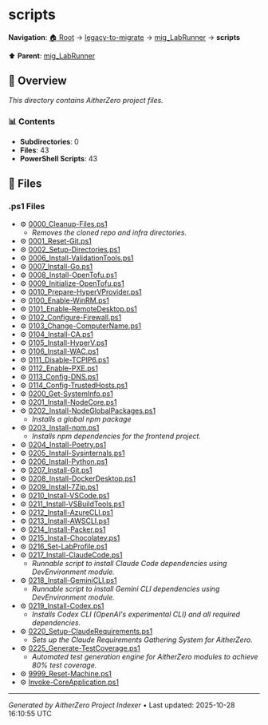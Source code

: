 # scripts

**Navigation**: [🏠 Root](../../../index.md) → [legacy-to-migrate](../../index.md) → [mig_LabRunner](../index.md) → **scripts**

⬆️ **Parent**: [mig_LabRunner](../index.md)

## 📖 Overview

*This directory contains AitherZero project files.*

### 📊 Contents

- **Subdirectories**: 0
- **Files**: 43
- **PowerShell Scripts**: 43

## 📄 Files

### .ps1 Files

- ⚙️ [0000_Cleanup-Files.ps1](./0000_Cleanup-Files.ps1)
  - *Removes the cloned repo and infra directories.*
- ⚙️ [0001_Reset-Git.ps1](./0001_Reset-Git.ps1)
- ⚙️ [0002_Setup-Directories.ps1](./0002_Setup-Directories.ps1)
- ⚙️ [0006_Install-ValidationTools.ps1](./0006_Install-ValidationTools.ps1)
- ⚙️ [0007_Install-Go.ps1](./0007_Install-Go.ps1)
- ⚙️ [0008_Install-OpenTofu.ps1](./0008_Install-OpenTofu.ps1)
- ⚙️ [0009_Initialize-OpenTofu.ps1](./0009_Initialize-OpenTofu.ps1)
- ⚙️ [0010_Prepare-HyperVProvider.ps1](./0010_Prepare-HyperVProvider.ps1)
- ⚙️ [0100_Enable-WinRM.ps1](./0100_Enable-WinRM.ps1)
- ⚙️ [0101_Enable-RemoteDesktop.ps1](./0101_Enable-RemoteDesktop.ps1)
- ⚙️ [0102_Configure-Firewall.ps1](./0102_Configure-Firewall.ps1)
- ⚙️ [0103_Change-ComputerName.ps1](./0103_Change-ComputerName.ps1)
- ⚙️ [0104_Install-CA.ps1](./0104_Install-CA.ps1)
- ⚙️ [0105_Install-HyperV.ps1](./0105_Install-HyperV.ps1)
- ⚙️ [0106_Install-WAC.ps1](./0106_Install-WAC.ps1)
- ⚙️ [0111_Disable-TCPIP6.ps1](./0111_Disable-TCPIP6.ps1)
- ⚙️ [0112_Enable-PXE.ps1](./0112_Enable-PXE.ps1)
- ⚙️ [0113_Config-DNS.ps1](./0113_Config-DNS.ps1)
- ⚙️ [0114_Config-TrustedHosts.ps1](./0114_Config-TrustedHosts.ps1)
- ⚙️ [0200_Get-SystemInfo.ps1](./0200_Get-SystemInfo.ps1)
- ⚙️ [0201_Install-NodeCore.ps1](./0201_Install-NodeCore.ps1)
- ⚙️ [0202_Install-NodeGlobalPackages.ps1](./0202_Install-NodeGlobalPackages.ps1)
  - *Installs a global npm package*
- ⚙️ [0203_Install-npm.ps1](./0203_Install-npm.ps1)
  - *Installs npm dependencies for the frontend project.*
- ⚙️ [0204_Install-Poetry.ps1](./0204_Install-Poetry.ps1)
- ⚙️ [0205_Install-Sysinternals.ps1](./0205_Install-Sysinternals.ps1)
- ⚙️ [0206_Install-Python.ps1](./0206_Install-Python.ps1)
- ⚙️ [0207_Install-Git.ps1](./0207_Install-Git.ps1)
- ⚙️ [0208_Install-DockerDesktop.ps1](./0208_Install-DockerDesktop.ps1)
- ⚙️ [0209_Install-7Zip.ps1](./0209_Install-7Zip.ps1)
- ⚙️ [0210_Install-VSCode.ps1](./0210_Install-VSCode.ps1)
- ⚙️ [0211_Install-VSBuildTools.ps1](./0211_Install-VSBuildTools.ps1)
- ⚙️ [0212_Install-AzureCLI.ps1](./0212_Install-AzureCLI.ps1)
- ⚙️ [0213_Install-AWSCLI.ps1](./0213_Install-AWSCLI.ps1)
- ⚙️ [0214_Install-Packer.ps1](./0214_Install-Packer.ps1)
- ⚙️ [0215_Install-Chocolatey.ps1](./0215_Install-Chocolatey.ps1)
- ⚙️ [0216_Set-LabProfile.ps1](./0216_Set-LabProfile.ps1)
- ⚙️ [0217_Install-ClaudeCode.ps1](./0217_Install-ClaudeCode.ps1)
  - *Runnable script to install Claude Code dependencies using DevEnvironment module.*
- ⚙️ [0218_Install-GeminiCLI.ps1](./0218_Install-GeminiCLI.ps1)
  - *Runnable script to install Gemini CLI dependencies using DevEnvironment module.*
- ⚙️ [0219_Install-Codex.ps1](./0219_Install-Codex.ps1)
  - *Installs Codex CLI (OpenAI's experimental CLI) and all required dependencies.*
- ⚙️ [0220_Setup-ClaudeRequirements.ps1](./0220_Setup-ClaudeRequirements.ps1)
  - *Sets up the Claude Requirements Gathering System for AitherZero.*
- ⚙️ [0225_Generate-TestCoverage.ps1](./0225_Generate-TestCoverage.ps1)
  - *Automated test generation engine for AitherZero modules to achieve 80% test coverage.*
- ⚙️ [9999_Reset-Machine.ps1](./9999_Reset-Machine.ps1)
- ⚙️ [Invoke-CoreApplication.ps1](./Invoke-CoreApplication.ps1)

---

*Generated by AitherZero Project Indexer* • Last updated: 2025-10-28 16:10:55 UTC

